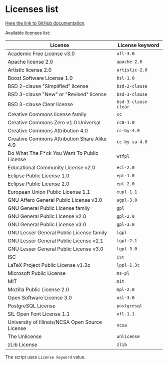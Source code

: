 # Licenses list

[Here the link to GitHub documentation](https://docs.github.com/en/repositories/managing-your-repositorys-settings-and-features/customizing-your-repository/licensing-a-repository#searching-github-by-license-type).

Available licenses list:

| License                                         | License keyword      |
|-------------------------------------------------|----------------------|
| Academic Free License v3.0                      | `afl-3.0`            |
| Apache license 2.0                              | `apache-2.0`         |
| Artistic license 2.0                            | `artistic-2.0`       |
| Boost Software License 1.0                      | `bsl-1.0`            |
| BSD 2-clause "Simplified" license               | `bsd-2-clause`       |
| BSD 3-clause "New" or "Revised" license         | `bsd-3-clause`       |
| BSD 3-clause Clear license                      | `bsd-3-clause-clear` |
| Creative Commons license family                 | `cc`                 |
| Creative Commons Zero v1.0 Universal            | `cc0-1.0`            |
| Creative Commons Attribution 4.0                | `cc-by-4.0`          |
| Creative Commons Attribution Share Alike 4.0    | `cc-by-sa-4.0`       |
| Do What The F*ck You Want To Public License     | `wtfpl`              |
| Educational Community License v2.0              | `ecl-2.0`            |
| Eclipse Public License 1.0                      | `epl-1.0`            |
| Eclipse Public License 2.0                      | `epl-2.0`            |
| European Union Public License 1.1               | `eupl-1.1`           |
| GNU Affero General Public License v3.0          | `agpl-3.0`           |
| GNU General Public License family               | `gpl`                |
| GNU General Public License v2.0                 | `gpl-2.0`            |
| GNU General Public License v3.0                 | `gpl-3.0`            |
| GNU Lesser General Public License family        | `lgpl`               |
| GNU Lesser General Public License v2.1          | `lgpl-2.1`           |
| GNU Lesser General Public License v3.0          | `lgpl-3.0`           |
| ISC                                             | `isc`                |
| LaTeX Project Public License v1.3c              | `lppl-1.3c`          |
| Microsoft Public License                        | `ms-pl`              |
| MIT                                             | `mit`                |
| Mozilla Public License 2.0                      | `mpl-2.0`            |
| Open Software License 3.0                       | `osl-3.0`            |
| PostgreSQL License                              | `postgresql`         |
| SIL Open Font License 1.1                       | `ofl-1.1`            |
| University of Illinois/NCSA Open Source License | `ncsa`               |
| The Unlicense                                   | `unlicense`          |
| zLib License                                    | `zlib`               |

The script uses `License keyword` value.
